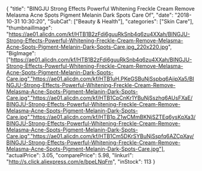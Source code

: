 {
	"title": "BINGJU Strong Effects Powerful Whitening Freckle Cream Remove Melasma Acne Spots Pigment Melanin Dark Spots Care Of",
	"date": "2018-10-31 10:30:20",
	"SubCat": ["Beauty & Health"],
	"categories": ["Skin Care"],
	"thumbnailImage": "https://ae01.alicdn.com/kf/HTB1B2zFdi6guuRkSnb4q6zu4XXah/BINGJU-Strong-Effects-Powerful-Whitening-Freckle-Cream-Remove-Melasma-Acne-Spots-Pigment-Melanin-Dark-Spots-Care.jpg_220x220.jpg",
	"BigImage": ["https://ae01.alicdn.com/kf/HTB1B2zFdi6guuRkSnb4q6zu4XXah/BINGJU-Strong-Effects-Powerful-Whitening-Freckle-Cream-Remove-Melasma-Acne-Spots-Pigment-Melanin-Dark-Spots-Care.jpg","https://ae01.alicdn.com/kf/HTB1uH.PKeGSBuNjSspbq6AiipXa5/BINGJU-Strong-Effects-Powerful-Whitening-Freckle-Cream-Remove-Melasma-Acne-Spots-Pigment-Melanin-Dark-Spots-Care.jpg","https://ae01.alicdn.com/kf/HTB1CpCnKr1YBuNjSszhq6AUsFXaE/BINGJU-Strong-Effects-Powerful-Whitening-Freckle-Cream-Remove-Melasma-Acne-Spots-Pigment-Melanin-Dark-Spots-Care.jpg","https://ae01.alicdn.com/kf/HTB1p.Z1wCMmBKNjSZTEq6ysKpXa3/BINGJU-Strong-Effects-Powerful-Whitening-Freckle-Cream-Remove-Melasma-Acne-Spots-Pigment-Melanin-Dark-Spots-Care.jpg","https://ae01.alicdn.com/kf/HTB1Cm5DKrSYBuNjSspfq6AZCpXay/BINGJU-Strong-Effects-Powerful-Whitening-Freckle-Cream-Remove-Melasma-Acne-Spots-Pigment-Melanin-Dark-Spots-Care.jpg"],
	"actualPrice": 3.05,
	"comparePrice": 5.98,
	"linkurl": "http://s.click.aliexpress.com/e/bpeLNqFm",
	"inStock": 113
}
